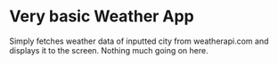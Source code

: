 # Very basic Weather App
Simply fetches weather data of inputted city from weatherapi.com and displays it to the screen. Nothing much going on here.
